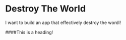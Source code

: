 # Destroy The World
I want to build an app that effectively destroy the wordl!

####This is a heading!
